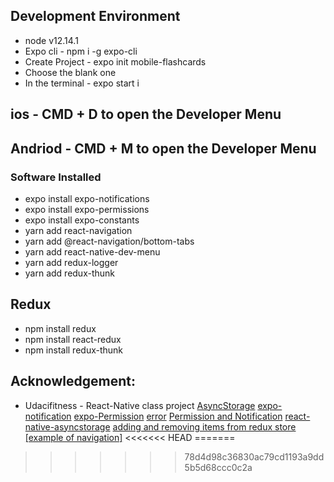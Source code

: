 ## Development Environment

- node v12.14.1
- Expo cli - npm i -g expo-cli
- Create Project - expo init mobile-flashcards
- Choose the blank one
- In the terminal - expo start
  i

## ios - CMD + D to open the Developer Menu

## Andriod - CMD + M to open the Developer Menu

### Software Installed

- expo install expo-notifications
- expo install expo-permissions
- expo install expo-constants
- yarn add react-navigation
- yarn add @react-navigation/bottom-tabs
- yarn add react-native-dev-menu
- yarn add redux-logger
- yarn add redux-thunk

## Redux

- npm install redux
- npm install react-redux
- npm install redux-thunk

## Acknowledgement:

- Udacifitness - React-Native class project
  [AsyncStorage](https://reactnative.dev/docs/asyncstorage)
  [expo-notification](https://docs.expo.io/versions/latest/sdk/notifications/)
  [expo-Permission](https://docs.expo.io/versions/latest/sdk/permissions/)
  [error](https://stackoverflow.com/questions/56181457/getitem-with-asyncstorage-in-react-native-is-not-working)
  [Permission and Notification](https://developer.mozilla.org/en-US/docs/Web/API/Notification/permission)
  [react-native-asyncstorage](https://blog.jscrambler.com/how-to-use-react-native-asyncstorage/)
  [adding and removing items from redux store](https://medium.com/@ralph1786/adding-and-removing-items-from-redux-store-6d1303ed32c6)
  [[example of navigation]](https://appdividend.com/2018/03/20/react-native-navigation-example-tutorial/)
<<<<<<< HEAD
=======

>>>>>>> 78d4d98c36830ac79cd1193a9dd5b5d68ccc0c2a
